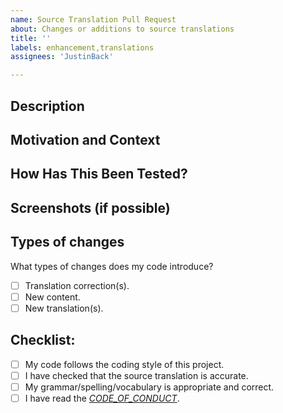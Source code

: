 ```yaml
---
name: Source Translation Pull Request
about: Changes or additions to source translations
title: ''
labels: enhancement,translations
assignees: 'JustinBack'

---
```


<!--- Provide a general summary of your changes in the Title above -->

## Description
<!--- Describe your changes in detail -->

## Motivation and Context
<!--- Why is this change required? What problem does it solve? -->
<!--- If it fixes an open issue, please link to the issue here. -->

## How Has This Been Tested?
<!--- Please describe in detail how you've tested your changes. -->
<!--- Include details of your testing environment, or how -->
<!--- testing resulted in your change affecting other areas of the code, etc. -->

## Screenshots (if possible)

## Types of changes
What types of changes does my code introduce?
<!---Put an `x` in all the boxes that apply: -->

- [ ] Translation correction(s).
- [ ] New content.
- [ ] New translation(s).

## Checklist:
<!--- Go over all the following points, and put an `x` in all the boxes that apply. -->
<!--- If you're unsure about any of these, don't hesitate to ask. We're here to help! -->
- [ ] My code follows the coding style of this project.
- [ ] I have checked that the source translation is accurate.
- [ ] My grammar/spelling/vocabulary is appropriate and correct.
- [ ] I have read the _[CODE_OF_CONDUCT](https://github.com/tosdr/CrispCMS/blob/master/CODE_OF_CONDUCT.md)_.
